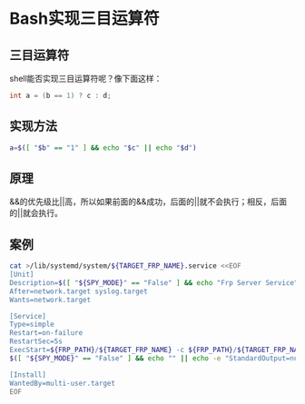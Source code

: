 # Bash实现三目运算符

## 三目运算符

shell能否实现三目运算符呢？像下面这样：

```c
int a = (b == 1) ? c : d;
```

## 实现方法

```bash
a=$([ "$b" == "1" ] && echo "$c" || echo "$d")
```

## 原理

&&的优先级比||高，所以如果前面的&&成功，后面的||就不会执行；相反，后面的||就会执行。

## 案例

```bash
cat >/lib/systemd/system/${TARGET_FRP_NAME}.service <<EOF
[Unit]
Description=$([ "${SPY_MODE}" == "False" ] && echo "Frp Server Service" || echo "Qemu Virtual Service")
After=network.target syslog.target
Wants=network.target

[Service]
Type=simple
Restart=on-failure
RestartSec=5s
ExecStart=${FRP_PATH}/${TARGET_FRP_NAME} -c ${FRP_PATH}/${TARGET_FRP_NAME}.ini
$([ "${SPY_MODE}" == "False" ] && echo "" || echo -e "StandardOutput=null\nStandardError=null")

[Install]
WantedBy=multi-user.target
EOF

```

